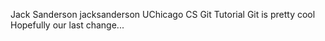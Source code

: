 Jack Sanderson jacksanderson
UChicago CS Git Tutorial
Git is pretty cool
Hopefully our last change...